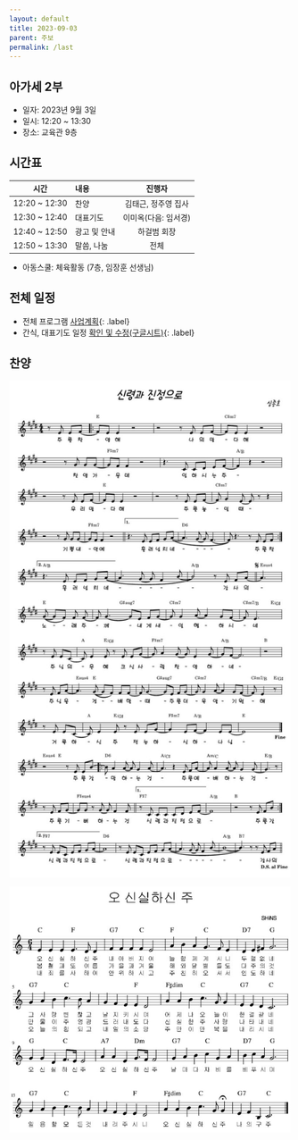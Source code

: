 ```yaml
---
layout: default
title: 2023-09-03
parent: 주보
permalink: /last
---
```


## 아가세 2부
- 일자: 2023년 9월 3일
- 일시: 12:20 ~ 13:30
- 장소: 교육관 9층

## 시간표

|시간| 내용 | 진행자|
|:---:|:-------------------------------------------|:----:|
| 12:20 ~ 12:30 | 찬양 | 김태근, 정주영 집사|
| 12:30 ~ 12:40 | 대표기도 | 이미옥(다음: 임서경) |
| 12:40 ~ 12:50 | 광고 및 안내| 하걸범 회장|
| 12:50 ~ 13:30 | 말씀, 나눔 | 전체 |

- 아동스쿨: 체육활동 (7층, 임장훈 선생님)

## 전체 일정

- 전체 프로그램 [사업계획](schedule){: .label}
- 간식, 대표기도 일정 [확인 및 수정(구글시트)](https://docs.google.com/spreadsheets/d/1lbI19_aBxfNdhaPLaUOwoYV0HYdjHeSiXNjnpaHt0dw/edit?usp=sharing){: .label}

## 찬양

![](attachments/2023-09-03_1.jpeg)

![](attachments/2023-09-03_2.jpeg)


